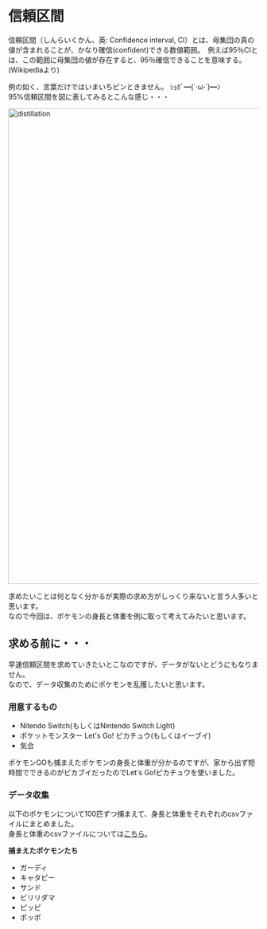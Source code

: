 # 信頼区間

信頼区間（しんらいくかん、英: Confidence interval, CI）とは、母集団の真の値が含まれることが、かなり確信(confident)できる数値範囲。　例えば95％CIとは、この範囲に母集団の値が存在すると、95％確信できることを意味する。  
(Wikipediaより)

例の如く、言葉だけではいまいちピンときません。  ｼｮﾎﾞ━(´·ω·`)━ﾝ  
95%信頼区間を図に表してみるとこんな感じ・・・

<img width="955" alt="distillation" src="https://user-images.githubusercontent.com/39772824/93886349-42387b00-fd20-11ea-9599-73ead3982e01.png">

求めたいことは何となく分かるが実際の求め方がしっくり来ないと言う人多いと思います。  
なので今回は、ポケモンの身長と体重を例に取って考えてみたいと思います。

## 求める前に・・・

早速信頼区間を求めていきたいとこなのですが、データがないとどうにもなりません。  
なので、データ収集のためにポケモンを乱獲したいと思います。  

### 用意するもの

- Nitendo Switch(もしくはNintendo Switch Light)
- ポケットモンスター Let's Go! ピカチュウ(もしくはイーブイ)
- 気合

ポケモンGOも捕まえたポケモンの身長と体重が分かるのですが、家から出ず短時間でできるのがピカブイだったのでLet's Go!ピカチュウを使いました。  

### データ収集

以下のポケモンについて100匹ずつ捕まえて、身長と体重をそれぞれのcsvファイルにまとめました。  
身長と体重のcsvファイルについては[こちら](https://github.com/mahotani/confidence_interval/tree/master/csv_files)。  

**捕まえたポケモンたち**

- ガーディ
- キャタピー
- サンド
- ビリリダマ
- ピッピ
- ポッポ
